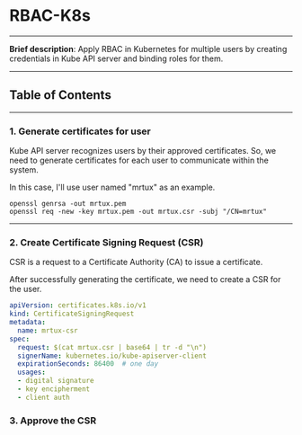 # RBAC-K8s
***
**Brief description**: Apply RBAC in Kubernetes for multiple users by creating credentials in Kube API server and
binding roles for them.
___
## Table of Contents
***
### 1. Generate certificates for user

Kube API server recognizes users by their approved certificates. So, we need to generate certificates for each user to
communicate within the system.

In this case, I'll use user named "mrtux" as an example.


```shell title="Generate certificates for user"
openssl genrsa -out mrtux.pem
openssl req -new -key mrtux.pem -out mrtux.csr -subj "/CN=mrtux"
```
___
### 2. Create Certificate Signing Request (CSR)

CSR is a request to a Certificate Authority (CA) to issue a certificate.

After successfully generating the certificate, we need to create a CSR for the user.

```yaml
apiVersion: certificates.k8s.io/v1
kind: CertificateSigningRequest
metadata:
  name: mrtux-csr
spec:
  request: $(cat mrtux.csr | base64 | tr -d "\n")
  signerName: kubernetes.io/kube-apiserver-client
  expirationSeconds: 86400  # one day
  usages:
  - digital signature
  - key encipherment
  - client auth
```

### 3. Approve the CSR

